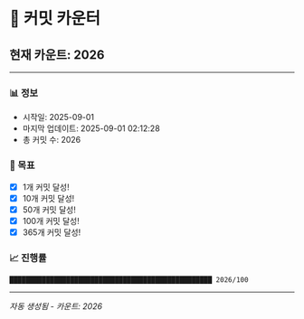 # 🔢 커밋 카운터

## 현재 카운트: 2026

---

### 📊 정보
- 시작일: 2025-09-01
- 마지막 업데이트: 2025-09-01 02:12:28
- 총 커밋 수: 2026

### 🎯 목표
- [x] 1개 커밋 달성!
- [x] 10개 커밋 달성!
- [x] 50개 커밋 달성!
- [x] 100개 커밋 달성!
- [x] 365개 커밋 달성!

### 📈 진행률
```
██████████████████████████████████████████████████ 2026/100
```

---
*자동 생성됨 - 카운트: 2026*
